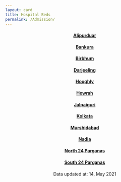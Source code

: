```yaml
---
layout: card
title: Hospital Beds
permalink: /Admission/
---
```

<div align="center">
<a href="{{ "/Admission/Alipurduar" | relative_url}}" ><div class="card"><h4><b>Alipurduar</b></h4></div></a>
<a href="{{ "/Admission/Bankura" | relative_url}}" ><div class="card"><h4><b>Bankura</b></h4></div></a>
<a href="{{ "/Admission/Birbhum" | relative_url}}" ><div class="card"><h4><b>Birbhum</b></h4></div></a>
<a href="{{ "/Admission/Darjeeling" | relative_url}}" ><div class="card"><h4><b>Darjeeling</b></h4></div></a>
<a href="{{ "/Admission/Hooghly" | relative_url}}" ><div class="card"><h4><b>Hooghly</b></h4></div></a>
<a href="{{ "/Admission/Howrah" | relative_url}}" ><div class="card"><h4><b>Howrah</b></h4></div></a>
<a href="{{ "/Admission/Jalpaiguri" | relative_url}}" ><div class="card"><h4><b>Jalpaiguri</b></h4></div></a>
<a href="{{ "/Admission/Kolkata" | relative_url}}" ><div class="card"><h4><b>Kolkata</b></h4></div></a>
<a href="{{ "/Admission/Murshidabad" | relative_url}}" ><div class="card"><h4><b>Murshidabad</b></h4></div></a>
<a href="{{ "/Admission/Nadia" | relative_url}}" ><div class="card"><h4><b>Nadia</b></h4></div></a>
<a href="{{ "/Admission/North-24-Parganas" | relative_url}}" ><div class="card"><h4><b>North 24 Parganas</b></h4></div></a>
<a href="{{ "/Admission/South-24-Parganas" | relative_url}}" ><div class="card"><h4><b>South 24 Parganas</b></h4></div></a>
<div style="margin-top: 20px; text-align: left; border: none;">

</div>
<div class="text_foot"> Data updated at: 14, May 2021 </div></div>